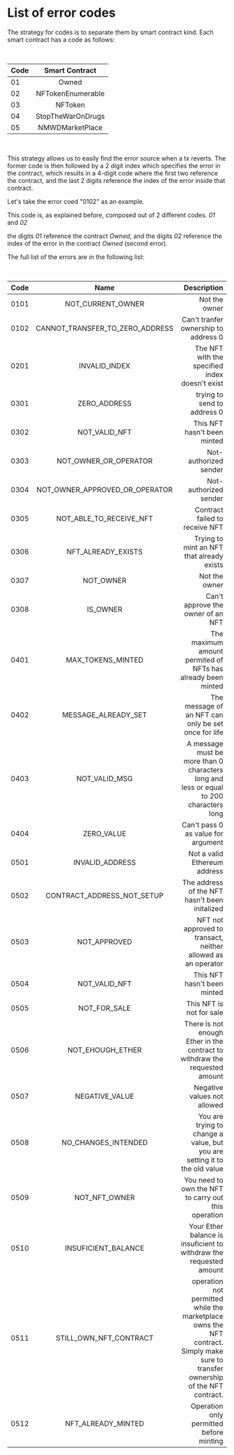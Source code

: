 # List of error codes

The strategy for codes is to separate them by smart contract kind. Each smart contract has a code as follows:

<br>


| Code | Smart Contract|
| --- |:---:| 
| 01 | Owned |
| 02 | NFTokenEnumerable |
| 03 | NFToken |
| 04 | StopTheWarOnDrugs |
| 05 | NMWDMarketPlace |

<br>

This strategy allows us to easily find the error source when a tx reverts. The former code is then followed by a 2 digit index which specifies the error in the contract, which results in a 4-digit code where the first two reference the contract, and the last 2 digits reference the index of the error inside that contract.

Let's take the error coed "0102" as an example.

This code is, as explained before, composed out of 2 different codes. *01* and *02*

the digits *01* reference the contract *Owned*, and the digits *02* reference the index of the error in the contract *Owned* (second error).

The full list of the errors are in the following list:

<br>


| Code         | Name | Description|
| ------------ |:-----------:| -----------:| 
| 0101 | NOT_CURRENT_OWNER | Not the owner |
| 0102 | CANNOT_TRANSFER_TO_ZERO_ADDRESS | Can't  tranfer ownership to address 0 |
| 0201 | INVALID_INDEX | The NFT with the specified index doesn't exist |
| 0301 | ZERO_ADDRESS | trying to send to address 0 |
| 0302 | NOT_VALID_NFT | This NFT hasn't been minted |
| 0303 | NOT_OWNER_OR_OPERATOR | Not-authorized sender |
| 0304 | NOT_OWNER_APPROVED_OR_OPERATOR | Not-authorized sender |
| 0305 | NOT_ABLE_TO_RECEIVE_NFT | Contract failed to receive NFT |
| 0306 | NFT_ALREADY_EXISTS | Trying to mint an NFT that already exists|
| 0307 | NOT_OWNER | Not the owner |
| 0308 | IS_OWNER | Can't approve the owner of an NFT |
| 0401 | MAX_TOKENS_MINTED | The maximum amount permited of NFTs has already been minted |
| 0402 | MESSAGE_ALREADY_SET | The message of an NFT can only be set once for life |
| 0403 | NOT_VALID_MSG | A message must be more than 0 characters long and less or equal to 200 characters long |
| 0404 | ZERO_VALUE | Can't pass 0 as value for argument |
| 0501 | INVALID_ADDRESS | Not a valid Ethereum address |
| 0502 | CONTRACT_ADDRESS_NOT_SETUP | The address of the NFT hasn't been initalized |
| 0503 | NOT_APPROVED | NFT not approved to transact, neither allowed as an operator |
| 0504 | NOT_VALID_NFT | This NFT hasn't been minted | 
| 0505 | NOT_FOR_SALE | This NFT is not for sale |
| 0506 | NOT_EHOUGH_ETHER | There is not enough Ether in the contract to withdraw the requested amount |
| 0507 | NEGATIVE_VALUE | Negative values not allowed |
| 0508 | NO_CHANGES_INTENDED | You are trying to change a value, but you are setting it to the old value |
| 0509 | NOT_NFT_OWNER | You need to own the NFT to carry out this operation | 
| 0510 | INSUFICIENT_BALANCE | Your Ether balance is insuficient to withdraw the requested amount | 
| 0511 | STILL_OWN_NFT_CONTRACT | operation not permitted while the marketplace owns the NFT contract. Simply make sure to transfer ownership of the NFT contract. |
| 0512 | NFT_ALREADY_MINTED | Operation only permitted before minting |


<br>




